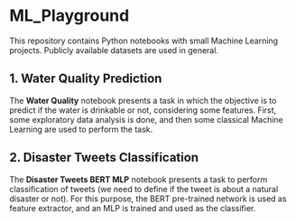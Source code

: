 # ML_Playground

This repository contains Python notebooks with small Machine Learning projects. Publicly available datasets are used in general.

## 1. Water Quality Prediction

The **Water Quality** notebook presents a task in which the objective is to predict if the water is drinkable or not, considering some features. First, some exploratory data analysis is done, and then some classical Machine Learning are used to perform the task.

## 2. Disaster Tweets Classification

The **Disaster Tweets BERT MLP** notebook presents a task to perform classification of tweets (we need to define if the tweet is about a natural disaster or not). For this purpose, the BERT pre-trained network is used as feature extractor, and an MLP is trained and used as the classifier. 
